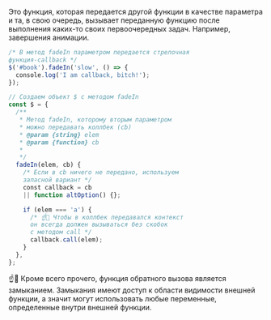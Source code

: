 Это функция, которая передается другой функции в качестве параметра и та, в свою очередь, вызывает переданную функцию после выполнения каких-то своих первоочередных задач. Например, завершения анимации.

```javascript
/* В метод fadeIn параметром передается стрелочная
функция-callback */
$('#book').fadeIn('slow', () => {
  console.log('I am callback, bitch!');
});

// Создаем объект $ с методом fadeIn
const $ = {
  /**
   * Метод fadeIn, которому вторым параметром
   * можно передавать коллбек (cb)
   * @param {string} elem
   * @param {function} cb
   *
   */
  fadeIn(elem, cb) {
    /* Если в cb ничего не передано, используем
    запасной вариант */
    const callback = cb
    || function altOption() {};

    if (elem === 'a') {
      /* ☝️🧐 Чтобы в коллбек передавался контекст
      он всегда должен вызываться без скобок
      с методом call */
      callback.call(elem);
    }
  },
};
```

☝️🧐 Кроме всего прочего, функция обратного вызова является замыканием. Замыкания имеют доступ к области видимости внешней функции, а значит могут использовать любые переменные, определенные внутри внешней функции.
